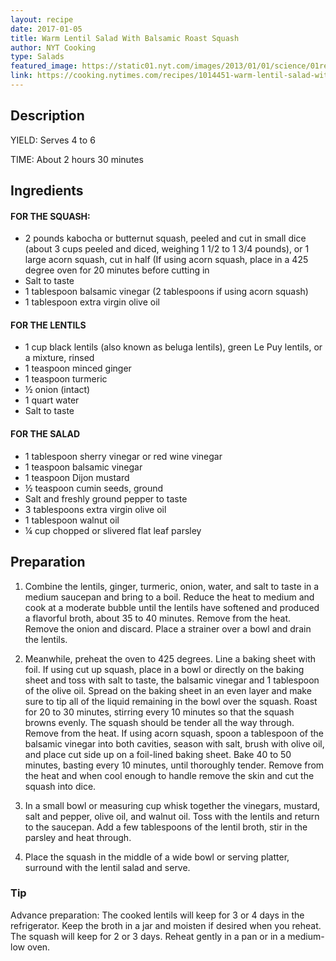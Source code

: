 ```yaml
---
layout: recipe
date: 2017-01-05
title: Warm Lentil Salad With Balsamic Roast Squash
author: NYT Cooking
type: Salads
featured_image: https://static01.nyt.com/images/2013/01/01/science/01recipehealth/01recipehealth-articleLarge-v2.jpg
link: https://cooking.nytimes.com/recipes/1014451-warm-lentil-salad-with-balsamic-roast-squash
---
```

## Description
YIELD: Serves 4 to 6

TIME: About 2 hours 30 minutes

## Ingredients

#### FOR THE SQUASH:
* 2 pounds kabocha or butternut squash, peeled and cut in small dice (about 3 cups peeled and diced, weighing 1 1/2 to 1 3/4 pounds), or 1 large acorn squash, cut in half (If using acorn squash, place in a 425 degree oven for 20 minutes before cutting in
*  Salt to taste
* 1 tablespoon balsamic vinegar (2 tablespoons if using acorn squash)
* 1 tablespoon extra virgin olive oil

#### FOR THE LENTILS
* 1 cup black lentils (also known as beluga lentils), green Le Puy lentils, or a mixture, rinsed
* 1 teaspoon minced ginger
* 1 teaspoon turmeric
* ½ onion (intact)
* 1 quart water
*  Salt to taste

#### FOR THE SALAD
* 1 tablespoon sherry vinegar or red wine vinegar
* 1 teaspoon balsamic vinegar
* 1 teaspoon Dijon mustard
* ½ teaspoon cumin seeds, ground
* Salt and freshly ground pepper to taste
* 3 tablespoons extra virgin olive oil
* 1 tablespoon walnut oil
* ¼ cup chopped or slivered flat leaf parsley

## Preparation
1. Combine the lentils, ginger, turmeric, onion, water, and salt to taste in a medium saucepan and bring to a boil. Reduce the heat to medium and cook at a moderate bubble until the lentils have softened and produced a flavorful broth, about 35 to 40 minutes. Remove from the heat. Remove the onion and discard. Place a strainer over a bowl and drain the lentils.

1. Meanwhile, preheat the oven to 425 degrees. Line a baking sheet with foil. If using cut up squash, place in a bowl or directly on the baking sheet and toss with salt to taste, the balsamic vinegar and 1 tablespoon of the olive oil. Spread on the baking sheet in an even layer and make sure to tip all of the liquid remaining in the bowl over the squash. Roast for 20 to 30 minutes, stirring every 10 minutes so that the squash browns evenly. The squash should be tender all the way through. Remove from the heat. If using acorn squash, spoon a tablespoon of the balsamic vinegar into both cavities, season with salt, brush with olive oil, and place cut side up on a foil-lined baking sheet. Bake 40 to 50 minutes, basting every 10 minutes, until thoroughly tender. Remove from the heat and when cool enough to handle remove the skin and cut the squash into dice.

1. In a small bowl or measuring cup whisk together the vinegars, mustard, salt and pepper, olive oil, and walnut oil. Toss with the lentils and return to the saucepan. Add a few tablespoons of the lentil broth, stir in the parsley and heat through.

1. Place the squash in the middle of a wide bowl or serving platter, surround with the lentil salad and serve.

### Tip
Advance preparation: The cooked lentils will keep for 3 or 4 days in the refrigerator. Keep the broth in a jar and moisten if desired when you reheat. The squash will keep for 2 or 3 days. Reheat gently in a pan or in a medium-low oven.
